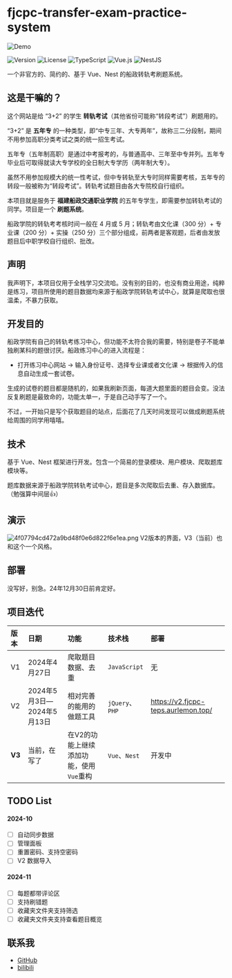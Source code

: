 # fjcpc-transfer-exam-practice-system

![Demo](https://s2.loli.net/2024/10/26/AH7LoKVgkNWPJzq.jpg)

![Version](https://img.shields.io/badge/Beta-3.0-yellow) ![License](https://img.shields.io/badge/license-MIT-blue) ![TypeScript](https://img.shields.io/badge/TypeScript-007ACC?logo=typescript&logoColor=white) ![Vue.js](https://img.shields.io/badge/Vue.js%203-4FC08D?logo=vue.js&logoColor=white) ![NestJS](https://img.shields.io/badge/NestJS-E0234E?logo=nestjs&logoColor=white)

一个非官方的、简约的、基于 Vue、Nest 的船政转轨考刷题系统。

## 这是干嘛的？

这个网站是给 “3+2” 的学生 **转轨考试**（其他省份可能称“转段考试”）刷题用的。

“3+2” 是 **五年专** 的一种类型，即“中专三年、大专两年”，故称三二分段制，期间不用参加高职分类考试之类的统一招生考试。

五年专（五年制高职）是通过中考报考的，与普通高中、三年至中专并列。五年专毕业后可取得就读大专学校的全日制大专学历（两年制大专）。

虽然不用参加规模大的统一性考试，但中专转轨至大专时同样需要考核，五年专的转段一般被称为“转段考试”。转轨考试题目由各大专院校自行组织。

本项目就是服务于 **福建船政交通职业学院** 的五年专学生，即需要参加转轨考试的同学。项目是一个 **刷题系统**。

船政学院的转轨考考核时间一般在 4 月或 5 月；转轨考由文化课（300 分）+ 专业课（200 分）+ 实操（250 分）三个部分组成，前两者是客观题，后者由发放题目后中职学校自行组织、批改。

## 声明

我声明下，本项目仅用于全栈学习交流哈。没有别的目的，也没有商业用途，纯粹是练习，项目所使用的题目数据均来源于船政学院转轨考试中心，就算是爬取也很温柔，不暴力获取。

## 开发目的

船政学院有自己的转轨考练习中心，但功能不太符合我的需要，特别是卷子不能单独刷某科的题很讨厌。船政练习中心的进入流程是：

- 打开练习中心网站 → 输入身份证号、选择专业课或者文化课 → 根据传入的信息自动生成一套试卷。

生成的试卷的题目都是随机的，如果我刷新页面，每道大题里面的题目会变。没法反复刷题是最致命的，功能太单一，于是自己动手写了一个。

不过，一开始只是写个获取题目的站点，后面花了几天时间发现可以做成刷题系统给周围的同学用嘻嘻。

## 技术

基于 Vue、Nest 框架进行开发。包含一个简易的登录模块、用户模块、爬取题库模块等。

题库数据来源于船政学院转轨考试中心，题目是多次爬取后去重、存入数据库。（勉强算中间层👍）

## 演示

![4f07794cd472a9bd48f0e6d822f6e1ea.png](https://s2.loli.net/2024/05/25/PO4datDZjXKiNUH.png)
V2版本的界面，V3（当前）也和这个一个风格。

## 部署

没写好，别急。24年12月30日前肯定好。

## 项目迭代

| 版本   | 日期                       | 功能                                    | 技术栈          | 部署                                |
| :----- | :------------------------- | :-------------------------------------- | :-------------- | :---------------------------------- |
| V1     | 2024年4月27日              | 爬取题目数据、去重                      | `JavaScript`    | 无                                  |
| V2     | 2024年5月3日—2024年5月13日 | 相对完善的能用的做题工具                | `jQuery`、`PHP` | https://v2.fjcpc-teps.aurlemon.top/ |
| **V3** | 当前，在写了               | 在V2的功能上继续添加功能，使用`Vue`重构 | `Vue`、`Nest`   | 开发中                              |

## TODO List

#### 2024-10

- [ ] 自动同步数据
- [ ] 管理面板
- [ ] 重置密码、支持空密码
- [ ] V2 数据导入

#### 2024-11

- [ ] 每题都带评论区
- [ ] 支持刷错题
- [ ] 收藏夹文件夹支持筛选
- [ ] 收藏夹文件夹支持查看题目概览

## 联系我

- [GitHub](https://github.com/AurLemon)
- [bilibili](https://space.bilibili.com/204271518)
